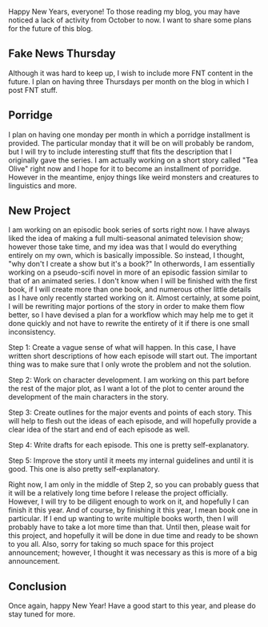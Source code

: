 Happy New Years, everyone! To those reading my blog, you may have noticed a lack of activity from October to now. I want to share some plans for the future of this blog.
## Fake News Thursday
Although it was hard to keep up, I wish to include more FNT content in the future. I plan on having three Thursdays per month on the blog in which I post FNT stuff.
## Porridge
I plan on having one monday per month in which a porridge installment is provided. The particular monday that it will be on will probably be random, but I will try to include interesting stuff that fits the description that I originally gave the series. I am actually working on a short story called "Tea Olive" right now and I hope for it to become an installment of porridge. However in the meantime, enjoy things like weird monsters and creatures to linguistics and more.
## New Project
I am working on an episodic book series of sorts right now. I have always liked the idea of making a full multi-seasonal animated television show; however those take time, and my idea was that I would do everything entirely on my own, which is basically impossible. So instead, I thought, "why don't I create a show but it's a book?" In otherwords, I am essentially working on a pseudo-scifi novel in more of an episodic fassion similar to that of an animated series. I don't know when I will be finished with the first book, if I will create more than one book, and numerous other little details as I have only recently started working on it. Almost certainly, at some point, I will be rewriting major portions of the story in order to make them flow better, so I have devised a plan for a workflow which may help me to get it done quickly and not have to rewrite the entirety of it if there is one small inconsistency.

Step 1: Create a vague sense of what will happen. In this case, I have written short descriptions of how each episode will start out. The important thing was to make sure that I only wrote the problem and not the solution.

Step 2: Work on character development. I am working on this part before the rest of the major plot, as I want a lot of the plot to center around the development of the main characters in the story.

Step 3: Create outlines for the major events and points of each story. This will help to flesh out the ideas of each episode, and will hopefully provide a clear idea of the start and end of each episode as well.

Step 4: Write drafts for each episode. This one is pretty self-explanatory.

Step 5: Improve the story until it meets my internal guidelines and until it is good. This one is also pretty self-explanatory.

Right now, I am only in the middle of Step 2, so you can probably guess that it will be a relatively long time before I release the project officially. However, I will try to be diligent enough to work on it, and hopefully I can finish it this year. And of course, by finishing it this year, I mean book one in particular. If I end up wanting to write multiple books worth, then I will probably have to take a lot more time than that. Until then, please wait for this project, and hopefully it will be done in due time and ready to be shown to you all. Also, sorry for taking so much space for this project announcement; however, I thought it was necessary as this is more of a big announcement.
## Conclusion
Once again, happy New Year! Have a good start to this year, and please do stay tuned for more.
